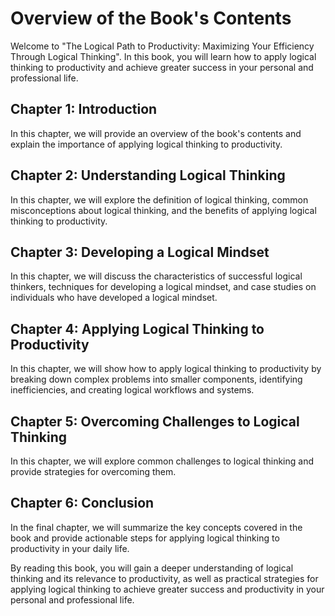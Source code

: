 Overview of the Book's Contents
========================================================

Welcome to "The Logical Path to Productivity: Maximizing Your Efficiency Through Logical Thinking". In this book, you will learn how to apply logical thinking to productivity and achieve greater success in your personal and professional life.

Chapter 1: Introduction
-----------------------

In this chapter, we will provide an overview of the book's contents and explain the importance of applying logical thinking to productivity.

Chapter 2: Understanding Logical Thinking
-----------------------------------------

In this chapter, we will explore the definition of logical thinking, common misconceptions about logical thinking, and the benefits of applying logical thinking to productivity.

Chapter 3: Developing a Logical Mindset
---------------------------------------

In this chapter, we will discuss the characteristics of successful logical thinkers, techniques for developing a logical mindset, and case studies on individuals who have developed a logical mindset.

Chapter 4: Applying Logical Thinking to Productivity
----------------------------------------------------

In this chapter, we will show how to apply logical thinking to productivity by breaking down complex problems into smaller components, identifying inefficiencies, and creating logical workflows and systems.

Chapter 5: Overcoming Challenges to Logical Thinking
----------------------------------------------------

In this chapter, we will explore common challenges to logical thinking and provide strategies for overcoming them.

Chapter 6: Conclusion
---------------------

In the final chapter, we will summarize the key concepts covered in the book and provide actionable steps for applying logical thinking to productivity in your daily life.

By reading this book, you will gain a deeper understanding of logical thinking and its relevance to productivity, as well as practical strategies for applying logical thinking to achieve greater success and productivity in your personal and professional life.
